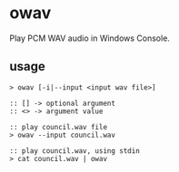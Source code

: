 # owav

Play PCM WAV audio in Windows Console.


## usage

```batch
> owav [-i|--input <input wav file>]

:: [] -> optional argument
:: <> -> argument value
```

```batch
:: play council.wav file
> owav --input council.wav

:: play council.wav, using stdin
> cat council.wav | owav
```
